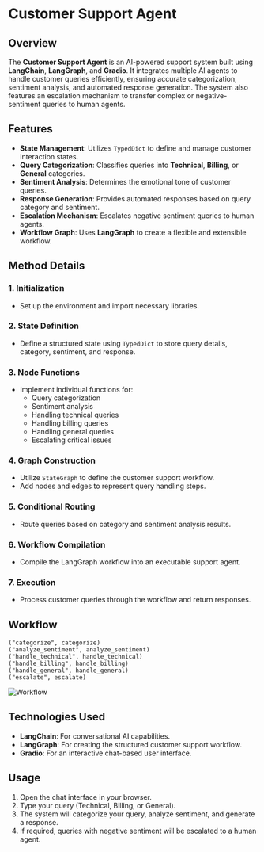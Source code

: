 # Customer Support Agent

## Overview
The **Customer Support Agent** is an AI-powered support system built using **LangChain**, **LangGraph**, and **Gradio**. It integrates multiple AI agents to handle customer queries efficiently, ensuring accurate categorization, sentiment analysis, and automated response generation. The system also features an escalation mechanism to transfer complex or negative-sentiment queries to human agents.

## Features
- **State Management**: Utilizes `TypedDict` to define and manage customer interaction states.
- **Query Categorization**: Classifies queries into **Technical**, **Billing**, or **General** categories.
- **Sentiment Analysis**: Determines the emotional tone of customer queries.
- **Response Generation**: Provides automated responses based on query category and sentiment.
- **Escalation Mechanism**: Escalates negative sentiment queries to human agents.
- **Workflow Graph**: Uses **LangGraph** to create a flexible and extensible workflow.

## Method Details
### 1. Initialization
- Set up the environment and import necessary libraries.

### 2. State Definition
- Define a structured state using `TypedDict` to store query details, category, sentiment, and response.

### 3. Node Functions
- Implement individual functions for:
  - Query categorization
  - Sentiment analysis
  - Handling technical queries
  - Handling billing queries
  - Handling general queries
  - Escalating critical issues

### 4. Graph Construction
- Utilize `StateGraph` to define the customer support workflow.
- Add nodes and edges to represent query handling steps.

### 5. Conditional Routing
- Route queries based on category and sentiment analysis results.

### 6. Workflow Compilation
- Compile the LangGraph workflow into an executable support agent.

### 7. Execution
- Process customer queries through the workflow and return responses.

## Workflow
```plaintext
("categorize", categorize)
("analyze_sentiment", analyze_sentiment)
("handle_technical", handle_technical)
("handle_billing", handle_billing)
("handle_general", handle_general)
("escalate", escalate)
```

![Workflow](/workflow/diagram)

## Technologies Used
- **LangChain**: For conversational AI capabilities.
- **LangGraph**: For creating the structured customer support workflow.
- **Gradio**: For an interactive chat-based user interface.

## Usage
1. Open the chat interface in your browser.
2. Type your query (Technical, Billing, or General).
3. The system will categorize your query, analyze sentiment, and generate a response.
4. If required, queries with negative sentiment will be escalated to a human agent.

